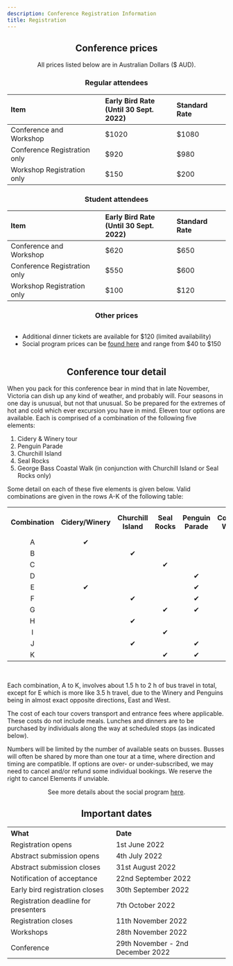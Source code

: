 ```yaml
---
description: Conference Registration Information
title: Registration
---
```


<div class="container" style="text-align:center">
<h2>Conference prices</h2>
All prices listed below are in Australian Dollars ($ AUD).

<h3>Regular attendees</h3>
<table style="margin:auto;text-align:left;">
<thead>
  <tr>
    <th>Item</th>
    <th>Early Bird Rate<br>(Until 30 Sept. 2022)</th>
    <th>Standard Rate</th>
  </tr>
</thead>
<tbody>
  <tr>
    <td>Conference and Workshop<br></td>
    <td>$1020</td>
    <td>$1080</td>
  </tr>
  <tr>
    <td>Conference Registration only</td>
    <td>$920</td>
    <td>$980</td>
  </tr>
  <tr>
    <td>Workshop Registration only</td>
    <td>$150</td>
    <td>$200</td>
  </tr>
</tbody>
</table>


<h3>Student attendees</h3>
<table style="margin:auto;text-align:left;">
<thead>
  <tr>
    <th>Item</th>
    <th>Early Bird Rate<br>(Until 30 Sept. 2022)</th>
    <th>Standard Rate</th>
  </tr>
</thead>
<tbody>
  <tr>
    <td>Conference and Workshop<br></td>
    <td>$620</td>
    <td>$650</td>
  </tr>
  <tr>
    <td>Conference Registration only</td>
    <td>$550</td>
    <td>$600</td>
  </tr>
  <tr>
    <td>Workshop Registration only</td>
    <td>$100</td>
    <td>$120</td>
  </tr>
</tbody>
</table>

<h3>Other prices</h3>
<div style="text-align:left; display: inline-block;">
<ul>
<li>Additional dinner tickets are available for $120 (limited availability)</li>
<li>Social program prices can be <a href="/social/#tour-combinations">found here</a> and range from $40 to $150</li>
</ul>
</div>

<h2>Conference tour detail</h2>

<div style="text-align:left">

When you pack for this conference bear in mind that in late November, Victoria can dish up any kind of weather, and probably will. Four seasons in one day is unusual, but not that unusual. So be prepared for the extremes of hot and cold which ever excursion you have in mind. 
Eleven tour options are available.  Each is comprised of a combination of the following five elements:

<ol style="text-align:left">
<li>Cidery & Winery tour</li>
<li>Penguin Parade</li>
<li>Churchill Island</li>
<li>Seal Rocks </li>
<li>George Bass Coastal Walk (in conjunction with Churchill Island or Seal Rocks only)</li>
</ol>

Some detail on each of these five elements is given below. Valid combinations are given in the rows A-K of the following table:

<table style="text-align:center">
  <tr>
    <th>Combination</th>
    <th>Cidery/Winery</th>
    <th>Churchill Island</th>
    <th>Seal Rocks</th>
    <th>Penguin Parade</th>
    <th>Coastal Walk</th>
    <th>Cost $AU</th>
    <th>Approx Duration (h)</th>
  </tr>
  <tr>
    <td>A</td>
    <td>&#10004;</td>
    <td></td>
    <td></td>
    <td></td>
    <td></td>
    <td>$40</td>
    <td>6</td>
  </tr>
  <tr>
    <td>B</td>
    <td></td>
    <td>&#10004;</td>
    <td></td>
    <td></td>
    <td></td>
    <td>$55</td>
    <td>7.5</td>
  </tr>
  <tr>
    <td>C</td>
    <td></td>
    <td></td>
    <td>&#10004;</td>
    <td></td>
    <td></td>
    <td>$120</td>
    <td>7.5</td>
  </tr>
  <tr>
    <td>D</td>
    <td></td>
    <td></td>
    <td></td>
    <td>&#10004;</td>
    <td></td>
    <td>$70</td>
    <td>7</td>
  </tr>
  <tr>
    <td>E</td>
    <td>&#10004;</td>
    <td></td>
    <td></td>
    <td>&#10004;</td>
    <td></td>
    <td>$110</td>
    <td>13</td>
  </tr>
  <tr>
    <td>F</td>
    <td></td>
    <td>&#10004;</td>
    <td></td>
    <td>&#10004;</td>
    <td></td>
    <td>$85</td>
    <td>13</td>
  </tr>
  <tr>
    <td>G</td>
    <td></td>
    <td></td>
    <td>&#10004;</td>
    <td>&#10004;</td>
    <td></td>
    <td>$150</td>
    <td>13</td>
  </tr>
  <tr>
    <td>H</td>
    <td></td>
    <td>&#10004;</td>
    <td></td>
    <td></td>
    <td>&#10004;</td>
    <td>$55</td>
    <td>9.5</td>
  </tr>
    <tr>
    <td>I</td>
    <td></td>
    <td></td>
    <td>&#10004;</td>
    <td></td>
    <td>&#10004;</td>
    <td>$120</td>
    <td>9.5</td>
  </tr>
  <tr>
    <td>J</td>
    <td></td>
    <td>&#10004;</td>
    <td></td>
    <td>&#10004;</td>
    <td>&#10004;</td>
    <td>$85</td>
    <td>15.5</td>
  </tr>
  <tr>
    <td>K</td>
    <td></td>
    <td></td>
    <td>&#10004;</td>
    <td>&#10004;</td>
    <td>&#10004;</td>
    <td>$120</td>
    <td>15.5</td>
  </tr>
</table>

<br>

Each combination, A to K, involves about 1.5 h to 2 h of bus travel in total, except for E which is more like 3.5 h travel, due to the Winery and Penguins being in almost exact opposite directions, East and West. 

The cost of each tour covers transport and entrance fees where applicable. These costs do not include meals. Lunches and dinners are to be purchased by individuals along the way at scheduled stops (as indicated below).

Numbers will be limited by the number of available seats on busses. Busses will often be shared by more than one tour at a time, where direction and timing are compatible. If options are over- or under-subscribed, we may need to cancel and/or refund some individual bookings. We reserve the right to cancel Elements if unviable.

</div>


See more details about the social program <a href="/social/#tour-combinations">here</a>.

<script async defer src="https://www.trybooking.com/widget.js"></script>
<div class="tryb-widget" data-type="expressEmbed" data-eid="912658"></div>


<div class="container" style="text-align:center">
<h2>Important dates</h2>
<table style="margin:auto;text-align:left;">
    <tr><th>What</th><th>Date</th></tr>
    <tr><td>Registration opens</td><td>1st June 2022</td></tr>
    <tr><td>Abstract submission opens</td><td>4th July 2022</td></tr>
    <tr><td>Abstract submission closes</td><td>31st August 2022</td></tr>
    <tr><td>Notification of acceptance</td><td>22nd September 2022</td></tr>
    <tr><td>Early bird registration closes</td><td>30th September 2022</td></tr>
    <tr><td>Registration deadline for presenters</td><td>7th October 2022</td></tr>
    <tr><td>Registration closes</td><td>11th November 2022</td></tr>
    <tr><td>Workshops</td><td>28th November 2022</td></tr>
    <tr><td>Conference</td><td>29th November - 2nd December 2022</td></tr>
    
</table>
</div>

<br><br>

